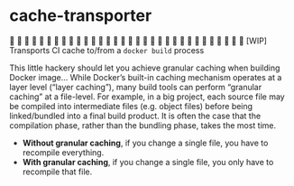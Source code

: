 # cache-transporter

:construction: :construction: :construction: :construction: :construction: :construction: :construction: :construction: :construction: :construction: :construction: :construction: :construction: :construction: :construction: :construction: :construction: :construction: :construction: :construction: :construction: :construction: :construction: :construction: :construction: :construction: :construction: :construction: :construction: :construction: :construction: :construction:  [WIP] Transports CI cache to/from a `docker build` process

This little hackery should let you achieve granular caching when building Docker image… While Docker’s built-in caching mechanism operates at a layer level (“layer caching”), many build tools can perform “granular caching” at a file-level. For example, in a big project, each source file may be compiled into intermediate files (e.g. object files) before being linked/bundled into a final build product. It is often the case that the compilation phase, rather than the bundling phase, takes the most time.

- **Without granular caching**, if you change a single file, you have to recompile everything.
- **With granular caching**, if you change a single file, you only have to recompile that file.

